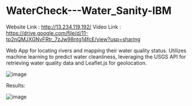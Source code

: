 # WaterCheck---Water_Sanity-IBM
Website Link : http://13.234.119.192/ 
Video Link : https://drive.google.com/file/d/11-tp2nQMJXGNvFRtr_7zJw98ntg14fcE/view?usp=sharing

Web App for locating rivers and mapping their water quality status. Utilizes machine learning to predict water cleanliness, leveraging the USGS API for retrieving water quality data and Leaflet.js for geolocation.

![image](https://github.com/user-attachments/assets/77b91e46-2230-4595-aece-31cbf1c3b4ee)


Results:

![image](https://github.com/user-attachments/assets/f0440313-ef9b-4bbe-b416-362296726d8a)
